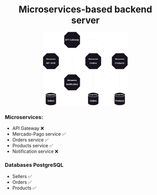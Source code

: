 <h1 align="center">Microservices-based backend server</h1>



<div align="center">
    <img src="./readme/Diagrama2drawio.png" height="230em">
</div>


<h3>Microservices:</h3>

- API Gateway ❌
- Mercado-Pago service ✅
- Orders service ✅
- Products service ✅
- Notification service ❌

<h3>Databases PostgreSQL</h3>

- Sellers ✅
- Orders ✅
- Products ✅